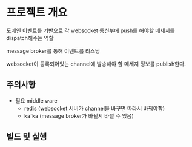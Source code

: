 # 프로젝트 개요
도메인 이벤트를 기반으로 각 websocket 통신부에 push를 해야할 메세지를 dispatch해주는 역할

message broker를 통해 이벤트를 리스닝

websocket이 등록되어있는 channel에 발송해야 할 메세지 정보를 publish한다.

## 주의사항

- 필요 middle ware
  - redis (websocket 서버가 channel을 바꾸면 따라서 바꿔야함)
  - kafka (message broker가 바뀔시 바뀔 수 있음)

## 빌드 및 실행